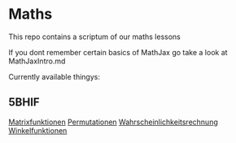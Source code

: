 # Maths

This repo contains a scriptum of our maths lessons

If you dont remember certain basics of MathJax go take a look at MathJaxIntro.md

Currently available thingys:

## 5BHIF
[Matrixfunktionen](./5BHIF/Matrixfunktionen.md)
[Permutationen](./5BHIF/Permutationen.md)
[Wahrscheinlichkeitsrechnung](./5BHIF/Wahrscheinlichkeitsrechung.md)
[Winkelfunktionen](./5BHIF/Winkelfunktionen.md)